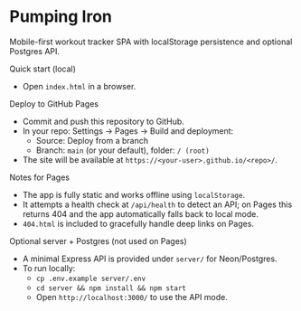 Pumping Iron
===========

Mobile-first workout tracker SPA with localStorage persistence and optional Postgres API.

Quick start (local)
- Open `index.html` in a browser.

Deploy to GitHub Pages
- Commit and push this repository to GitHub.
- In your repo: Settings → Pages → Build and deployment:
  - Source: Deploy from a branch
  - Branch: `main` (or your default), folder: `/ (root)`
- The site will be available at `https://<your-user>.github.io/<repo>/`.

Notes for Pages
- The app is fully static and works offline using `localStorage`.
- It attempts a health check at `/api/health` to detect an API; on Pages this returns 404 and the app automatically falls back to local mode.
- `404.html` is included to gracefully handle deep links on Pages.

Optional server + Postgres (not used on Pages)
- A minimal Express API is provided under `server/` for Neon/Postgres.
- To run locally:
  - `cp .env.example server/.env`
  - `cd server && npm install && npm start`
  - Open `http://localhost:3000/` to use the API mode.

